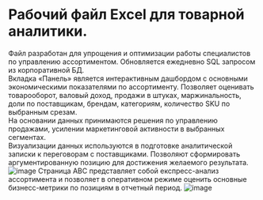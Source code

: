 # Рабочий файл Excel для товарной аналитики.

Файл разработан  для упрощения и оптимизации работы специалистов по управлению ассортиментом.
Обновляется ежедневно SQL запросом из корпоративной БД.\
Вкладка «Панель» является интерактивным дашбордом с основными экономическими показателями по ассортименту.
Позволяет оценивать товарооборот, валовый доход, продажи в штуках, маржинальность, доли по поставщикам, брендам, категориям, количество SKU по выбранным срезам.\
На основании данных принимаются решения по управлению продажами, усилении маркетинговой активности в выбранных сегментах.\
Визуализации данных используются в подготовке аналитической записки к переговорам с поставщиками. Позволяют сформировать аргументированную позицию для достижения желаемого результата.
![image](https://github.com/VyacheslavGusev/Commodity_Analytics_EXCEL/assets/117516863/6c374638-49ba-4f65-a13c-7369e147e712)
Страница ABC представляет собой експресс-анализ ассортимента и позволяет в оперативном режиме оценить основные бизнесс-метрики по позициям в отчетный период.
![image](https://github.com/VyacheslavGusev/Commodity_Analytics_EXCEL/assets/117516863/231e0b46-bda9-480e-9cdd-8e49e2fedb1f)

